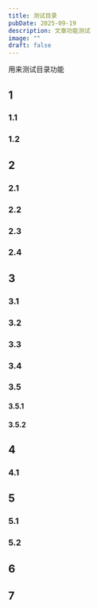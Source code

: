 ```yaml
---
title: 测试目录
pubDate: 2025-09-19
description: 文章功能测试
image: ""
draft: false
---
```


用来测试目录功能

## 1

### 1.1

### 1.2

## 2

### 2.1

### 2.2

### 2.3

### 2.4

## 3

### 3.1

### 3.2

### 3.3

### 3.4

### 3.5

#### 3.5.1

#### 3.5.2

## 4

### 4.1

## 5

### 5.1

### 5.2

## 6

## 7